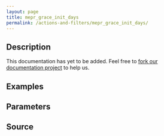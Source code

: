 ```yaml
---
layout: page
title: mepr_grace_init_days
permalink: /actions-and-filters/mepr_grace_init_days/
---
```


## Description

This documentation has yet to be added. Feel free to [fork our documentation project](https://github.com/caseproof/memberpress-docs) to help us.

## Examples


## Parameters


## Source

